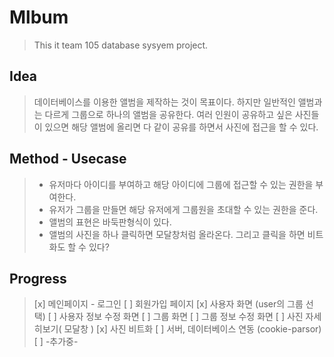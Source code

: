 # Mlbum
> This it team 105 database sysyem project. 

## Idea
> 데이터베이스를 이용한 앨범을 제작하는 것이 목표이다.
> 하지만 일반적인 앨범과는 다르게 그룹으로 하나의 앨범을 공유한다.
> 여러 인원이 공유하고 싶은 사진들이 있으면 해당 앨범에 올리면 다 같이 공유를 하면서 사진에 접근을 할 수 있다.

## Method - Usecase
> - 유저마다 아이디를 부여하고 해당 아이디에 그룹에 접근할 수 있는 권한을 부여한다.
> - 유저가 그룹을 만들면 해당 유저에게 그룹원을 초대할 수 있는 권한을 준다.
> - 앨범의 표현은 바둑판형식이 있다.
> - 앨범의 사진을 하나 클릭하면 모달창처럼 올라온다. 그리고 클릭을 하면 비트화도 할 수 있다?

## Progress

> [x] 메인페이지 - 로그인
> [ ] 회원가입 페이지
> [x] 사용자 화면 (user의 그룹 선택)
> [ ] 사용자 정보 수정 화면
> [ ] 그룹 화면
> [ ] 그룹 정보 수정 화면
> [ ] 사진 자세히보기( 모달창 )
> [x] 사진 비트화
> [ ] 서버, 데이터베이스 연동 (cookie-parsor)
> [ ] -추가중-